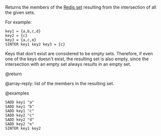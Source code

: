 Returns the members of the [Redis set](/docs/data-types/sets) resulting from the intersection of all the given sets.

For example:

```
key1 = {a,b,c,d}
key2 = {c}
key3 = {a,c,e}
SINTER key1 key2 key3 = {c}
```

Keys that don't exist are considered to be empty sets.
Therefore, if even one of the keys doesn't exist, the resulting set is also empty, since the intersection with an empty set always results in an empty set.

@return

@array-reply: list of the members in the resulting set.

@examples

```cli
SADD key1 "a"
SADD key1 "b"
SADD key1 "c"
SADD key2 "c"
SADD key2 "d"
SADD key2 "e"
SINTER key1 key2
```
